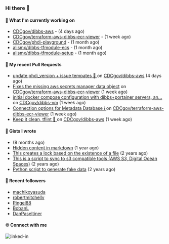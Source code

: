 ### Hi there 👋

#### 🚀 What I'm currently working on

- [CDCgov/dibbs-aws](https://github.com/CDCgov/dibbs-aws) -  (4 days ago)
- [CDCgov/terraform-aws-dibbs-ecr-viewer](https://github.com/CDCgov/terraform-aws-dibbs-ecr-viewer) -  (1 week ago)
- [CDCgov/phdi-playground](https://github.com/CDCgov/phdi-playground) -  (1 month ago)
- [alismx/dibbs-tfmodule-ecs](https://github.com/alismx/dibbs-tfmodule-ecs) -  (1 month ago)
- [alismx/dibbs-tfmodule-setup](https://github.com/alismx/dibbs-tfmodule-setup) -  (1 month ago)

#### 🔨 My recent Pull Requests

- [update phdi_version &#43; issue tempates 📜 ](https://github.com/CDCgov/dibbs-aws/pull/48) on [CDCgov/dibbs-aws](https://github.com/CDCgov/dibbs-aws) (4 days ago)
- [Fixes the missing aws secrets manager data object](https://github.com/CDCgov/terraform-aws-dibbs-ecr-viewer/pull/12) on [CDCgov/terraform-aws-dibbs-ecr-viewer](https://github.com/CDCgov/terraform-aws-dibbs-ecr-viewer) (1 week ago)
- [initial docker compose configuration with dibbs&#43;portainer servers, an…](https://github.com/CDCgov/dibbs-vm/pull/13) on [CDCgov/dibbs-vm](https://github.com/CDCgov/dibbs-vm) (1 week ago)
- [Connection options for Metadata Database ℹ️ ](https://github.com/CDCgov/terraform-aws-dibbs-ecr-viewer/pull/11) on [CDCgov/terraform-aws-dibbs-ecr-viewer](https://github.com/CDCgov/terraform-aws-dibbs-ecr-viewer) (1 week ago)
- [Keep it clean, tflint 🧹 ](https://github.com/CDCgov/dibbs-aws/pull/47) on [CDCgov/dibbs-aws](https://github.com/CDCgov/dibbs-aws) (1 week ago)

#### 📓 Gists I wrote

- [](https://gist.github.com/a8c473968f0d87c0532944017f844363) (8 months ago)
- [Hidden content in markdown](https://gist.github.com/cffeb79c933f98279c46906f390fd3a0) (1 year ago)
- [This creates a lock based on the existence of a file](https://gist.github.com/6bb524c02a636a478f49d7387f57869b) (2 years ago)
- [This is a script to sync to s3 compatible tools (AWS S3, Digital Ocean Spaces)](https://gist.github.com/7a42ab3b5203a9eca579f0a80a9dc63b) (2 years ago)
- [Python script to generate fake data](https://gist.github.com/ea13a03b628e2d682334c0adf38400c5) (2 years ago)

#### 👯 Recent followers

- [machikoyasuda](https://github.com/machikoyasuda)
- [robertmitchellv](https://github.com/robertmitchellv)
- [Pingel88](https://github.com/Pingel88)
- [BobanL](https://github.com/BobanL)
- [DanPaseltiner](https://github.com/DanPaseltiner)

#### ♾️ Connect with me
[<img align="left" alt="linked-in" src="https://img.shields.io/badge/linkedin-%230077B5.svg?&style=for-the-badge&logo=linkedin&logoColor=white" />](https://www.linkedin.com/in/alismx)
